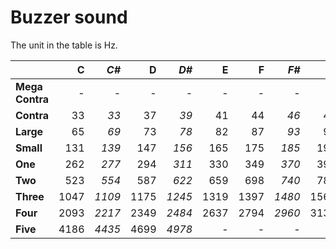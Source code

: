 # Buzzer sound

The unit in the table is Hz.

|   | C | *C#* | D | *D#* | E | F | *F#* | G | *G#* | A | *A#* | B |
| - | -: | -: | -: | -: | -: | -: | -: | -: | -: | -: | -: | -: |
|**Mega Contra**| - | - | - | - | - | - | - | - | - | - | - | 31 |
|**Contra**| 33 | *33* | 37 | *39* | 41 | 44 | *46* | 49 | *52* | 55 | *58* | 62 |
|**Large**| 65 | *69* | 73 | *78* | 82 | 87 | *93* | 98 | *104* | 110 | *117* | 123 |
|**Small**| 131 | *139* | 147 | *156* | 165 | 175 | *185* | 196 | *208* | 220 | *233* | 247 |
|**One**| 262 | *277* | 294 | *311* | 330 | 349 | *370* | 392 | *415* | 440 | *466* | 494 |
|**Two**| 523 | *554* | 587 | *622* | 659 | 698 | *740* | 784 | *831* | 880 | *932* | 988 |
|**Three**| 1047 | *1109* | 1175 | *1245* | 1319 | 1397 | *1480* | 1568 | *1661* | 1760 | *1865* | 1976 |
|**Four**| 2093 | *2217* | 2349 | *2484* | 2637 | 2794 | *2960* | 3136 | *3322* | 3520 | *3729* | 3951 |
|**Five**| 4186 | *4435* | 4699 | *4978* | - | - | - | - | - | - | - | - |
